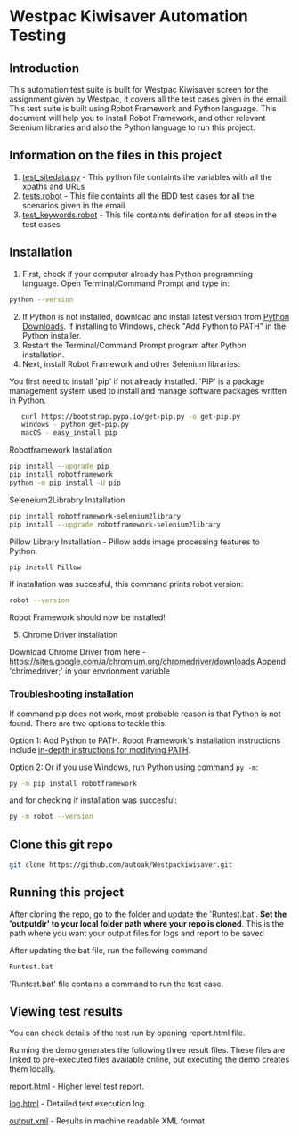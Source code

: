 # Westpac Kiwisaver Automation Testing

## Introduction

This automation test suite is built for Westpac Kiwisaver screen for the assignment given by Westpac, it covers all the test cases given in the email. This test suite is built using Robot Framework and Python language. This document will help you to install Robot Framework, and other relevant Selenium libraries and also the Python language to run this project. 

## Information on the files in this project

1. [test_sitedata.py](./testing1/test_sitedata.py) - This python file containts the variables with all the xpaths and URLs
2. [tests.robot](./testing1/tests.robot) - This file containts all the BDD test cases for all the scenarios given in the email
3. [test_keywords.robot](./testing1/test_keywords.robot) - This file containts defination for all steps in the test cases


## Installation

1. First, check if your computer already has Python programming language. Open Terminal/Command Prompt and type in:

```bash
python --version
```

2. If Python is not installed, download and install latest version from [Python Downloads](https://www.python.org/downloads/). If installing to Windows, check "Add Python to PATH" in the Python installer.
3. Restart the Terminal/Command Prompt program after Python installation.
4. Next, install Robot Framework and other Selenium libraries:

You first need to install 'pip' if not already installed. 'PIP' is a package management system used to install and manage software packages written in Python.

```bash
   curl https://bootstrap.pypa.io/get-pip.py -o get-pip.py
   windows - python get-pip.py
   macOS - easy_install pip
```

Robotframework Installation

```bash
pip install --upgrade pip
pip install robotframework
python -m pip install -U pip
```

Seleneium2Librabry Installation

```bash
pip install robotframework-selenium2library
pip install --upgrade robotframework-selenium2library
```

Pillow Library Installation - Pillow adds image processing features to Python.

```bash
pip install Pillow
```

If installation was succesful, this command prints robot version:

```bash
robot --version
```

Robot Framework should now be installed!

5. Chrome Driver installation

Download Chrome Driver from here - https://sites.google.com/a/chromium.org/chromedriver/downloads
Append 'chrimedriver;' in your envrionment variable



### Troubleshooting installation

If command pip does not work, most probable reason is that Python is not found. There are two options to tackle this:

Option 1: Add Python to PATH. Robot Framework's installation instructions include [in-depth instructions for modifying PATH](https://github.com/robotframework/robotframework/blob/master/INSTALL.rst#configuring-path).

Option 2: Or if you use Windows, run Python using command `py -m`:

```bash
py -m pip install robotframework
```

and for checking if installation was succesful:

```bash
py -m robot --version
```

## Clone this git repo

```bash
git clone https://github.com/autoak/Westpackiwisaver.git
```

## Running this project

After cloning the repo, go to the folder and update the 'Runtest.bat'. **Set the 'outputdir' to your local folder path where your repo is cloned**. This is the path where you want your output files for logs and report to be saved

After updating the bat file, run the following command

```bash
Runtest.bat
```

'Runtest.bat' file contains a command to run the test case.

## Viewing test results

You can check details of the test run by opening report.html file.

Running the demo generates the following three result files. These files are linked to pre-executed files available online, but executing the demo creates them locally.

[report.html](./report.html) - Higher level test report.

[log.html](./log.html) - Detailed test execution log.

[output.xml](./output.xml) - Results in machine readable XML format.

